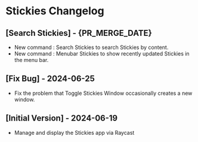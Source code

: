 # Stickies Changelog

## [Search Stickies] - {PR_MERGE_DATE}

- New command : Search Stickies to search Stickies by content.
- New command : Menubar Stickies to show recently updated Stickies in the menu bar.

## [Fix Bug] - 2024-06-25

- Fix the problem that Toggle Stickies Window occasionally creates a new window.

## [Initial Version] - 2024-06-19

- Manage and display the Stickies app via Raycast
